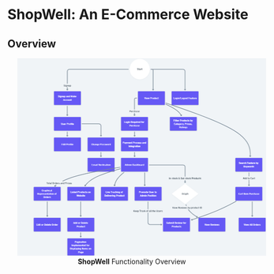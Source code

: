 # ShopWell: An E-Commerce Website

## Overview
<p align="center">
  <img src="images/overview.png" height="400" hspace="20">
  <br>
  <b>ShopWell</b> Functionality Overview
</p> 
